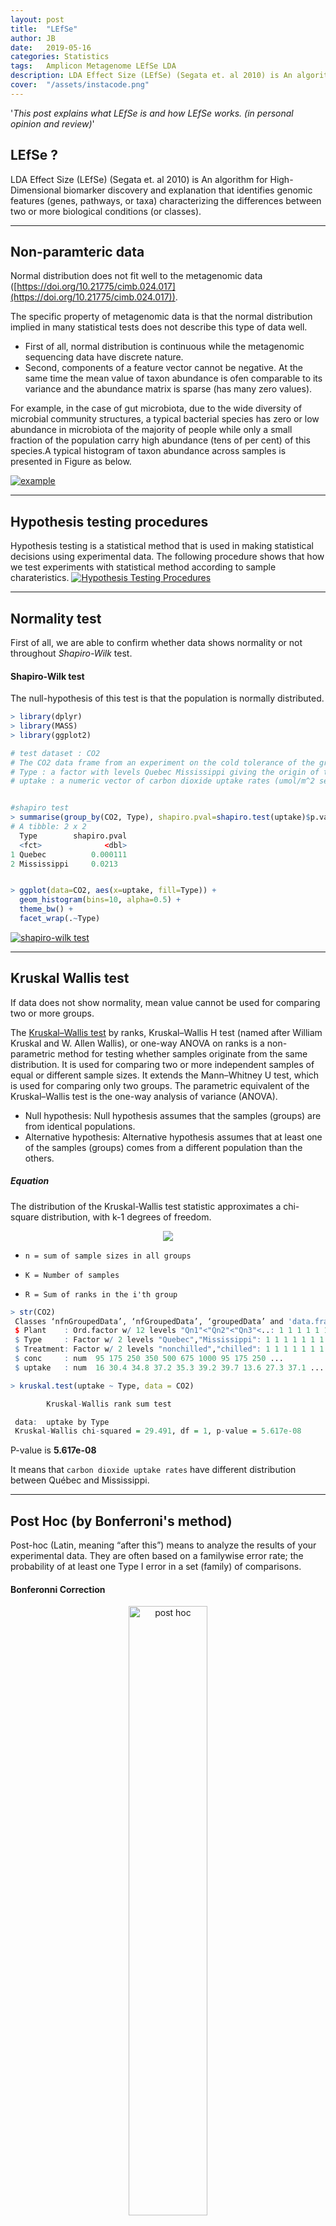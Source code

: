 ```yaml
---
layout: post
title:  "LEfSe"
author: JB
date:   2019-05-16
categories: Statistics
tags:	Amplicon Metagenome LEfSe LDA
description: LDA Effect Size (LEfSe) (Segata et. al 2010) is An algorithm for High-Dimensional biomarker discovery and explanation that identifies genomic features (genes, pathways, or taxa) characterizing the differences between two or more biological conditions (or classes).
cover:  "/assets/instacode.png"
---
```


'*This post explains what LEfSe is and how LEfSe works. (in personal opinion and review)*'

## LEfSe ?

LDA Effect Size (LEfSe) (Segata et. al 2010) is An algorithm for High-Dimensional biomarker discovery and explanation that identifies genomic features (genes, pathways, or taxa) characterizing the differences between two or more biological conditions (or classes).

--------------------------------
## Non-paramteric data

Normal distribution does not fit well to the metagenomic data ([https://doi.org/10.21775/cimb.024.017](https://doi.org/10.21775/cimb.024.017)).

The specific property of metagenomic data is that the normal distribution implied in many statistical tests does not describe this type of data well. 
* First of all, normal distribution is continuous while the metagenomic sequencing data have discrete nature.
* Second, components of a feature vector cannot be negative. At the same time the mean value of taxon abundance is ofen comparable to its variance and the abundance matrix is sparse (has many zero values).

For example, in the case of gut microbiota, due to the wide diversity of microbial community structures, a typical bacterial species has zero or low abundance in microbiota of the majority of people while only a small fraction of the population carry high abundance (tens of per cent) of this species.A typical histogram of taxon abundance across samples is presented in Figure as below.

<a href="/assets/lefse/lefse_non-parametric.PNG" data-lightbox="falcon9-large" data-title="example">
  <img src="/assets/lefse/lefse_non-parametric.PNG" title="example">
</a>

--------------------------------
## Hypothesis testing procedures
 Hypothesis testing is a statistical method that is used in making statistical decisions using experimental data.
 The following procedure shows that how we test experiments with statistical method according to sample charateristics.
<a href="/assets/lefse/hypothesis_testing_procedures.png" data-lightbox="falcon9-large" data-title="hypothesis testing procedures">
  <img src="/assets/lefse/hypothesis_testing_procedures.png" title="Hypothesis Testing Procedures">
</a>

--------------------------------
## Normality test
First of all, we are able to confirm whether data shows normality or not throughout *Shapiro-Wilk* test.

#### Shapiro-Wilk test
The null-hypothesis of this test is that the population is normally distributed.


```r
> library(dplyr)
> library(MASS)
> library(ggplot2)

# test dataset : CO2
# The CO2 data frame from an experiment on the cold tolerance of the grass species Echinochloa crus-galli.
# Type : a factor with levels Quebec Mississippi giving the origin of the plant
# uptake : a numeric vector of carbon dioxide uptake rates (umol/m^2 sec).


#shapiro test
> summarise(group_by(CO2, Type), shapiro.pval=shapiro.test(uptake)$p.value)
# A tibble: 2 x 2
  Type        shapiro.pval
  <fct>              <dbl>
1 Quebec          0.000111
2 Mississippi     0.0213  


> ggplot(data=CO2, aes(x=uptake, fill=Type)) +
  geom_histogram(bins=10, alpha=0.5) +
  theme_bw() +
  facet_wrap(.~Type)
```


<a href="/assets/lefse/normality.png" data-title="shapiro-wilk test">
  <img src="/assets/lefse/normality.png" title="shapiro-wilk test">
</a>

--------------------------------
## Kruskal Wallis test
If data does not show normality, mean value cannot be used for comparing two or more groups.

The [Kruskal–Wallis test](https://en.wikipedia.org/wiki/Kruskal%E2%80%93Wallis_one-way_analysis_of_variance) by ranks, Kruskal–Wallis H test (named after William Kruskal and W. Allen Wallis), or one-way ANOVA on ranks is a non-parametric method for testing whether samples originate from the same distribution. It is used for comparing two or more independent samples of equal or different sample sizes. It extends the Mann–Whitney U test, which is used for comparing only two groups. The parametric equivalent of the Kruskal–Wallis test is the one-way analysis of variance (ANOVA).

* Null hypothesis: Null hypothesis assumes that the samples (groups) are from identical populations.
* Alternative hypothesis: Alternative hypothesis assumes that at least one of the samples (groups) comes from a different population than the others.

##### Equation

The distribution of the Kruskal-Wallis test statistic approximates a chi-square distribution, with k-1 degrees of freedom.

<center><img src="/assets/lefse/kw_equation.png"></center>

* `n = sum of sample sizes in all groups`

* `K = Number of samples`

* `R = Sum of ranks in the i'th group`

```r
> str(CO2)
 Classes ‘nfnGroupedData’, ‘nfGroupedData’, ‘groupedData’ and 'data.frame': 84 obs. of  5 variables:
 $ Plant    : Ord.factor w/ 12 levels "Qn1"<"Qn2"<"Qn3"<..: 1 1 1 1 1 1 1 2 2 2 ...
 $ Type     : Factor w/ 2 levels "Quebec","Mississippi": 1 1 1 1 1 1 1 1 1 1 ...
 $ Treatment: Factor w/ 2 levels "nonchilled","chilled": 1 1 1 1 1 1 1 1 1 1 ...
 $ conc     : num  95 175 250 350 500 675 1000 95 175 250 ...
 $ uptake   : num  16 30.4 34.8 37.2 35.3 39.2 39.7 13.6 27.3 37.1 ...

> kruskal.test(uptake ~ Type, data = CO2)

        Kruskal-Wallis rank sum test

 data:  uptake by Type
 Kruskal-Wallis chi-squared = 29.491, df = 1, p-value = 5.617e-08
```

P-value is **5.617e-08**

It means that `carbon dioxide uptake rates` have different distribution between Québec and Mississippi.

----------------------------
## Post Hoc (by Bonferroni's method)

 Post-hoc (Latin, meaning “after this”) means to analyze the results of your experimental data. They are often based on a familywise error rate; the probability of at least one Type I error in a set (family) of comparisons.

#### Bonferonni Correction
<center><a href="/assets/lefse/post_hoc.png" data-title="post hoc">
  <img src="/assets/lefse/post_hoc.png" title="post hoc" width="50%" height="50%">
</a></center>
<center>reference here (https://dermabae.tistory.com/168)</center>

 This multiple-comparison post-hoc correction is used when you are performing many independent or dependent statistical tests at the same time. The problem with running many simultaneous tests is that the probability of a significant result increases with each test run. This post-hoc test sets the significance cut off at α/n. For example, if you are running 20 simultaneous tests at α=0.05, the correction would be 0.0025. More detail. The Bonferroni does suffer from a loss of power. This is due to several reasons, including the fact that Type II error rates are high for each test. In other words, it overcorrects for Type I errors.
[more information](https://www.statisticshowto.datasciencecentral.com/post-hoc/)


----------------------------
## Analysis steps in LEfSe

<h3>There are 3 steps in LEfSe analysis.</h3>
<center><a href="/assets/lefse/post_hoc.png" data-title="post hoc">
  <img src="/assets/lefse/lefse_step.png" title="post hoc" width="50%" height="50%">
</a></center>
 
<ol>
  <li>Step 1</li>
       : to detect features with significant differential abundance in different groups
  <li>Step 2</li>
       : biological consistency is subsequently investigated using a set of pairwise tests among subclasses using the (unpaired) Wilcoxon rank-sum test
  <li>Step 3</li>
       : *LDA* to estimate the effect size of each differentially abundant feature and, if desired by the investigator, to perform dimension reduction.
</ol>

